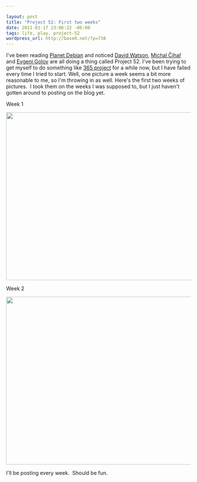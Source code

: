 ```yaml
--- 

layout: post
title: "Project 52: First two weeks"
date: 2011-01-17 23:06:22 -06:00
tags: life, play, project-52
wordpress_url: http://base0.net/?p=738
---
```

I've been reading <a href="http://planet.debian.org/">Planet Debian</a> and noticed <a href="http://planetwatson.co.uk/blog/2011/01/10/new-photo-challenge/">David Watson</a>, <a href="http://blog.cihar.com/archives/2011/01/10/photo-week-1/">Michal Čihař</a> and <a href="http://www.die-welt.net/2011/01/project-52-im-in/">Evgeni Golov</a> are all doing a thing called Project 52.   I've been trying to get myself to do something like <a href="http://365project.org/">365 project</a> for a while now, but I have failed every time I tried to start.  Well, one picture a week seems a bit more reasonable to me, so I'm throwing in as well.  Here's the first two weeks of pictures.  I took them on the weeks I was supposed to, but I just haven't gotten around to posting on the blog yet.

Week 1

<a rel="attachment wp-att-740" href="http://base0.net/posts/project-52-first-two-weeks/samsung-4/"><img class="alignnone size-large wp-image-740" title="Week 1: Wires and Sensors" src="http://base0.net/wp-content/uploads/2011/01/2011-01-04-12.32.19-610x457.jpg" alt="" width="610" height="457" /></a>

Week 2

<a rel="attachment wp-att-739" href="http://base0.net/posts/project-52-first-two-weeks/samsung-3/"><img class="alignnone size-large wp-image-739" title="Week 2: Veggies" src="http://base0.net/wp-content/uploads/2011/01/2011-01-14-13.19.06-e1295323333609-610x457.jpg" alt="" width="610" height="457" /></a>

I'll be posting every week.  Should be fun.
